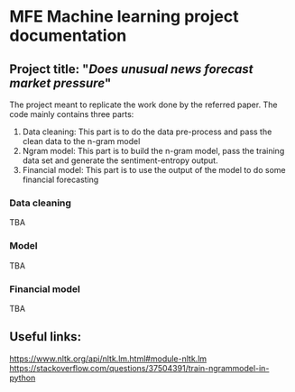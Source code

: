 MFE Machine learning  project documentation
================================================

## Project title: "***Does unusual news forecast market pressure***"
The project meant to replicate the work done by the referred paper. The code mainly contains three parts:
1. Data cleaning: This part is to do the data pre-process and pass the clean data to the n-gram model
2. Ngram model: This part is to build the n-gram model, pass the training data set and generate the sentiment-entropy output.
3. Financial model: This part is to use the output of the model to do some financial forecasting


### Data cleaning
TBA
### Model
TBA
### Financial model
TBA


## Useful links:
https://www.nltk.org/api/nltk.lm.html#module-nltk.lm <br/>
https://stackoverflow.com/questions/37504391/train-ngrammodel-in-python
